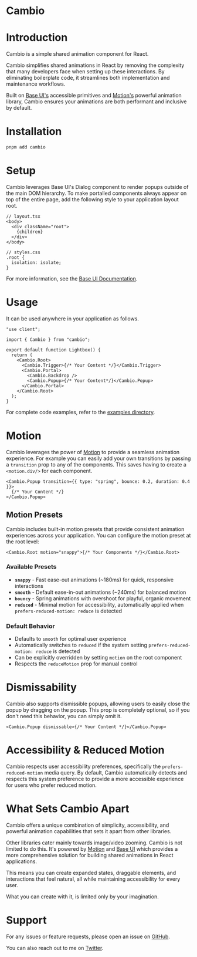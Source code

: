 # Cambio

# Introduction

Cambio is a simple shared animation component for React.

Cambio simplifies shared animations in React by removing the complexity that many developers face when setting up these interactions.
By eliminating boilerplate code, it streamlines both implementation and maintenance workflows.

Built on [Base UI's](https://base-ui.com/) accessible primitives and [Motion's](https://motion.dev/) powerful animation library,
Cambio ensures your animations are both performant and inclusive by default.

# Installation

```bash
pnpm add cambio
```

# Setup

Cambio leverages Base UI's Dialog component to render popups outside of the main DOM hierarchy.
To make portalled components always appear on top of the entire page, add the following style to your application layout root.

```tsx
// layout.tsx
<body>
  <div className="root">
    {children}
  </div>
</body>

// styles.css
.root {
  isolation: isolate;
}
```

For more information, see the [Base UI Documentation](https://base-ui.com/react/overview/quick-start#set-up-portals).

# Usage

It can be used anywhere in your application as follows.

```tsx lineNumbers
"use client";

import { Cambio } from "cambio";

export default function Lightbox() {
  return (
    <Cambio.Root>
      <Cambio.Trigger>{/* Your Content */}</Cambio.Trigger>
      <Cambio.Portal>
        <Cambio.Backdrop />
        <Cambio.Popup>{/* Your Content*/}</Cambio.Popup>
      </Cambio.Portal>
    </Cambio.Root>
  );
}
```

For complete code examples, refer to the [examples directory](https://github.com/raphaelsalaja/cambio/tree/main/website/components/examples).

# Motion

Cambio leverages the power of [Motion](https://motion.dev/) to provide a seamless animation experience.
For example you can easily add your own transitions by passing a `transition` prop to any of the components.
This saves having to create a `<motion.div/>` for each component.

```tsx lineNumbers
<Cambio.Popup transition={{ type: "spring", bounce: 0.2, duration: 0.4 }}>
  {/* Your Content */}
</Cambio.Popup>
```

## Motion Presets

Cambio includes built-in motion presets that provide consistent animation experiences across your application. You can configure the motion preset at the root level:

```tsx lineNumbers
<Cambio.Root motion="snappy">{/* Your Components */}</Cambio.Root>
```

### Available Presets

- **`snappy`** - Fast ease-out animations (~180ms) for quick, responsive interactions
- **`smooth`** - Default ease-in-out animations (~240ms) for balanced motion
- **`bouncy`** - Spring animations with overshoot for playful, organic movement
- **`reduced`** - Minimal motion for accessibility, automatically applied when `prefers-reduced-motion: reduce` is detected

### Default Behavior

- Defaults to `smooth` for optimal user experience
- Automatically switches to `reduced` if the system setting `prefers-reduced-motion: reduce` is detected
- Can be explicitly overridden by setting `motion` on the root component
- Respects the `reduceMotion` prop for manual control

# Dismissability

Cambio also supports dismissible popups, allowing users to easily close the popup by dragging on the popup. This prop is completely optional, so if you don't need this behavior, you can simply omit it.

```tsx lineNumbers
<Cambio.Popup dismissable>{/* Your Content */}</Cambio.Popup>
```

# Accessibility & Reduced Motion

Cambio respects user accessibility preferences, specifically the `prefers-reduced-motion` media query. By default, Cambio automatically detects and respects this system preference to provide a more accessible experience for users who prefer reduced motion.

# What Sets Cambio Apart

Cambio offers a unique combination of simplicity, accessibility, and powerful animation capabilities that sets it apart from other libraries.

Other libraries cater mainly towards image/video zooming. Cambio is not limited to do this. It's powered by [Motion](https://motion.dev/) and [Base UI](https://base-ui.com/) which provides a more comprehensive solution for building shared animations in React applications.

This means you can create expanded states, draggable elements, and interactions that feel natural, all while maintaining accessibility for every user.

What you can create with it, is limited only by your imagination.

# Support

For any issues or feature requests, please open an issue on [GitHub](https://github.com/raphaelsalaja/cambio).

You can also reach out to me on [Twitter](https://x.com/raphaelsalaja).

